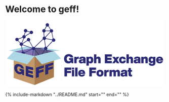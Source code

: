 # Welcome to geff!

![](images/GEFF_HorizontalLogo_RGB.png)

{%
    include-markdown "../README.md"
    start="<!--intro-start-->"
    end="<!--intro-end-->"
%}
